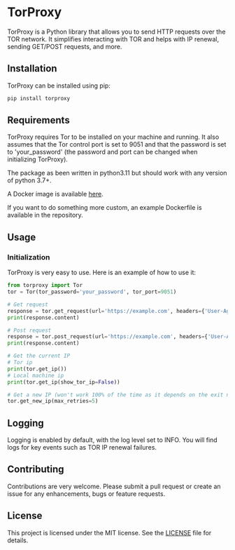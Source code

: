 # TorProxy
TorProxy is a Python library that allows you to send HTTP requests over the TOR network. 
It simplifies interacting with TOR and helps with IP renewal, sending GET/POST requests, and more.

## Installation
TorProxy can be installed using pip:

```bash
pip install torproxy
```

## Requirements
TorProxy requires Tor to be installed on your machine and running.
It also assumes that the Tor control port is set to 9051 and that the password is set to 'your_password' 
(the password and port can be changed when initializing TorProxy).

The package as been written in python3.11 but should work with any version of python 3.7+.

A Docker image is available [here](https://hub.docker.com/r/dperson/torproxy/).

If you want to do something more custom, an example Dockerfile is available in the repository.

## Usage
### Initialization
TorProxy is very easy to use. Here is an example of how to use it:

```python
from torproxy import Tor
tor = Tor(tor_password='your_password', tor_port=9051)

# Get request
response = tor.get_request(url='https://example.com', headers={'User-Agent': 'Mozilla/5.0'})
print(response.content)

# Post request
response = tor.post_request(url='https://example.com', headers={'User-Agent': 'Mozilla/5.0'}, data={'key': 'value'})
print(response.content)

# Get the current IP
# Tor ip
print(tor.get_ip())
# Local machine ip
print(tor.get_ip(show_tor_ip=False))

# Get a new IP (won't work 100% of the time as it depends on the exit node)
tor.get_new_ip(max_retries=5)
```

## Logging
Logging is enabled by default, with the log level set to INFO. 
You will find logs for key events such as TOR IP renewal failures.

## Contributing
Contributions are very welcome. 
Please submit a pull request or create an issue for any enhancements, bugs or feature requests.

## License
This project is licensed under the MIT license. See the [LICENSE](./LICENSE) file for details.